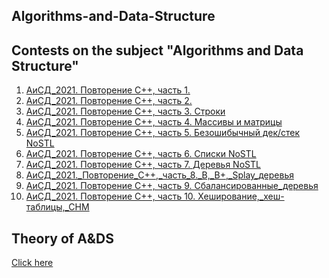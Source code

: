 ## Algorithms-and-Data-Structure
Contests on the subject "Algorithms and Data Structure"
-------------

1. [АиСД_2021. Повторение С++, часть 1.](https://official.contest.yandex.ru/contest/28903/problems/)
2. [АиСД_2021. Повторение С++, часть 2.](https://official.contest.yandex.ru/contest/28920/problems/)
3. [АиСД_2021. Повторение С++, часть 3. Строки](https://official.contest.yandex.ru/contest/29544/problems/)
4. [АиСД_2021. Повторение С++, часть 4. Массивы и матрицы](https://official.contest.yandex.ru/contest/29329/problems/)
5. [АиСД_2021. Повторение С++, часть 5. Безошибычный дек/стек NoSTL](https://official.contest.yandex.ru/contest/29768/problems/)
6. [АиСД_2021. Повторение С++, часть 6. Списки NoSTL](https://official.contest.yandex.ru/contest/29895/problems/)
7. [АиСД_2021. Повторение С++, часть 7. Деревья NoSTL](https://official.contest.yandex.ru/contest/30374/problems/)
8. [АиСД_2021._Повторение_C++,_часть_8._B,_B+,_Splay_деревья](https://official.contest.yandex.ru/contest/31158/problems/)
9. [АиСД_2021. Повторение С++, часть 9. Сбалансированные_деревья](https://official.contest.yandex.ru/contest/30929/problems/)
10. [АиСД_2021. Повторение С++, часть 10. Хеширование,_хеш-таблицы,_СНМ](https://official.contest.yandex.ru/contest/31303/problems/)

## Theory of A&DS
<a href="Theory.md" target="_blank">Click here</a>
